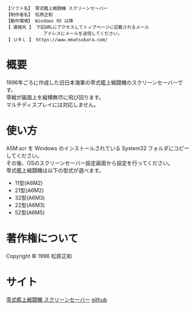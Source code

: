 ```
【ソフト名】 零式艦上戦闘機 スクリーンセーバー
【制作者名】 松原正和
【動作環境】 Windows 95 以降
【 連絡先 】 下記URLにアクセスしてトップページに記載されるメール
              アドレスにメールを送信してください。
【 ＵＲＬ 】 https://www.mmatsubara.com/
```

# 概要
1996年ごろに作成した旧日本海軍の零式艦上戦闘機のスクリーンセーバーです。  
零戦が画面上を縦横無尽に飛び回ります。  
マルチディスプレイには対応しません。  

# 使い方
A5M.scr を Windows のインストールされている System32 フォルダにコピーしてください。  
その後、OSのスクリーンセーバー設定画面から設定を行ってください。  
零式艦上戦闘機は以下の型式が選べます。  
- 11型(A6M2)
- 21型(A6M2)
- 32型(A6M3)
- 22型(A6M3)
- 52型(A6M5)

# 著作権について
Copyright © 1996 松原正和


# サイト
[零式艦上戦闘機 スクリーンセーバー](https://www.mmatsubara.com/developer/a6m/)
[github](https://github.com/m-matsubara/a6m)